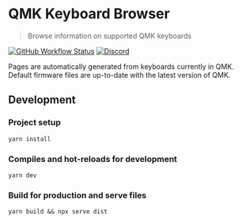 # QMK Keyboard Browser

> Browse information on supported QMK keyboards

[![GitHub Workflow Status](https://img.shields.io/github/actions/workflow/status/qmk/qmk_browser/build.yml?logo=github&style=for-the-badge)](https://github.com/qmk/qmk_browser/actions/workflows/build.yml?query=branch%3Amain)
[![Discord](https://img.shields.io/discord/440868230475677696.svg?logo=discord&logoColor=white&color=7289DA&style=for-the-badge)](https://discord.gg/qmk)

Pages are automatically generated from keyboards currently in QMK. Default firmware files are up-to-date with the latest version of QMK.

## Development

### Project setup
```
yarn install
```

### Compiles and hot-reloads for development

```
yarn dev
```

### Build for production and serve files

```
yarn build && npx serve dist
```
